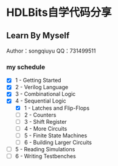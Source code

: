 # HDLBits自学代码分享
## Learn By Myself
Author：songqiuyu
QQ：731499511

### my schedule
* [X] 1 - Getting Started 
* [X] 2 - Verilog Language
* [X] 3 - Combinational Logic
* [X] 4 - Sequential Logic
  * [X] 1 - Latches and Flip-Flops
  * [ ] 2 - Counters
  * [ ] 3 - Shift Register
  * [ ] 4 - More Circuits
  * [ ] 5 - Finite State Machines
  * [ ] 6 - Building Larger Circuits
* [ ] 5 - Reading Simulations
* [ ] 6 - Writing Testbenches
